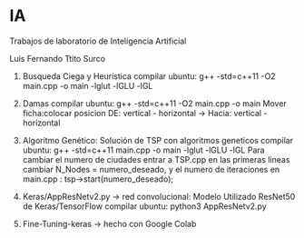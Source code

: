 # IA
Trabajos de laboratorio de Inteligencia Artificial

Luis Fernando Ttito Surco

1) Busqueda Ciega y Heurística
  compilar ubuntu: g++ -std=c++11 -O2 main.cpp -o main -lglut -lGLU -lGL
  
2) Damas
  compilar ubuntu: g++ -std=c++11 -O2 main.cpp -o main
  Mover ficha:colocar posicion  DE: vertical - horizontal  -> Hacia: vertical - horizontal
  
3) Algoritmo Genético: Solución de TSP con algoritmos geneticos
  compilar ubuntu: g++ -std=c++11 main.cpp -o main -lglut -lGLU -lGL
  Para cambiar el numero de ciudades entrar a TSP.cpp en las primeras lineas cambiar N_Nodes = numero_deseado, 
  y el numero de iteraciones en main.cpp : tsp->start(numero_deseado);
  
4) Keras/AppResNetv2.py -> red convolucional: Modelo Utilizado ResNet50 de Keras/TensorFlow
  compilar ubuntu: python3 AppResNetv2.py
  
5) Fine-Tuning-keras -> hecho con Google Colab

